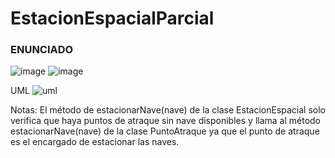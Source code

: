 # EstacionEspacialParcial
### ENUNCIADO
![image](https://github.com/x-chama-x/EstacionEspacialParcial/assets/67705754/23516c10-a51d-4211-a1b2-d485cca7d7c6)
![image](https://github.com/x-chama-x/EstacionEspacialParcial/assets/67705754/ae00b14c-d5da-4f27-9e2b-7ec1b63807c1)


UML
![uml](https://github.com/x-chama-x/EstacionEspacialParcial/assets/67705754/2156c4ad-0d06-43be-9b81-359214b7843d)

Notas:
El método de estacionarNave(nave) de la clase EstacionEspacial solo verifica que haya puntos de atraque sin nave disponibles y llama al método estacionarNave(nave) de la clase PuntoAtraque ya que el punto de atraque es el encargado de estacionar las naves. 
